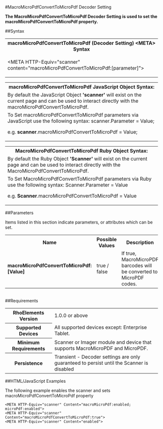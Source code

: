 
#MacroMicroPdfConvertToMicroPdf Decoder Setting

<b>
The MacroMicroPdfConvertToMicroPdf Decoder Setting is used to set the macroMicroPdfConvertToMicroPdf property.
</b>

##Syntax

<table class="re-table"><tr><th class="tableHeading">macroMicroPdfConvertToMicroPdf (Decoder Setting) &lt;META&gt; Syntax
</th></tr><tr><td class="clsSyntaxCells clsOddRow"><p>&lt;META HTTP-Equiv="scanner" content="macroMicroPdfConvertToMicroPdf:[parameter]"&gt;</p></td></tr></table>
<table class="re-table"><tr><th class="tableHeading">macroMicroPdfConvertToMicroPdf JavaScript Object Syntax:</th></tr><tr><td class="clsSyntaxCells clsOddRow">
By default the JavaScript Object <b>'scanner'</b> will exist on the current page and can be used to interact directly with the macroMicroPdfConvertToMicroPdf.
</td></tr><tr><td class="clsSyntaxCells clsEvenRow">
To Set macroMicroPdfConvertToMicroPdf parameters via JavaScript use the following syntax: scanner.Parameter = Value;
<P />e.g. <b>scanner</b>.macroMicroPdfConvertToMicroPdf = Value;
</td></tr></table>
<table class="re-table"><tr><th class="tableHeading">MacroMicroPdfConvertToMicroPdf Ruby Object Syntax:</th></tr><tr><td class="clsSyntaxCells clsOddRow">
By default the Ruby Object <b>'Scanner'</b> will exist on the current page and can be used to interact directly with the MacroMicroPdfConvertToMicroPdf.
</td></tr><tr><td class="clsSyntaxCells clsEvenRow">
To Set MacroMicroPdfConvertToMicroPdf parameters via Ruby use the following syntax: Scanner.Parameter = Value
<P />e.g. <b>Scanner</b>.macroMicroPdfConvertToMicroPdf = Value
</td></tr></table>



##Parameters


Items listed in this section indicate parameters, or attributes which can be set.
<table class="re-table"><col width="20%" /><col width="20%" /><col width="38%" /><col width="22%" /><tr><th class="tableHeading">Name</th><th class="tableHeading">Possible Values</th><th class="tableHeading">Description</th><th class="tableHeading">Default Value</th></tr><tr><td class="clsSyntaxCells clsOddRow"><b>macroMicroPdfConvertToMicroPdf:[Value]
</b></td><td class="clsSyntaxCells clsOddRow">true / false</td><td class="clsSyntaxCells clsOddRow">If true, MacroMicroPDF barcodes will be converted to MicroPDF codes.</td><td class="clsSyntaxCells clsOddRow">Device specific</td></tr></table>
<table class="re-table"><col width="78%" /><col width="8%" /><col width="1%" /><col width="5%" /><col width="1%" /><col width="5%" /><col width="2%" /></table>





##Requirements

<table class="re-table"><tr><th class="tableHeading">RhoElements Version</th><td class="clsSyntaxCell clsEvenRow">1.0.0 or above
</td></tr><tr><th class="tableHeading">Supported Devices</th><td class="clsSyntaxCell clsOddRow">All supported devices except: Enterprise Tablet.</td></tr><tr><th class="tableHeading">Minimum Requirements</th><td class="clsSyntaxCell clsOddRow">Scanner or Imager module and device that supports MacroMicroPDF and MicroPDF.</td></tr><tr><th class="tableHeading">Persistence</th><td class="clsSyntaxCell clsEvenRow">Transient - Decoder settings are only guaranteed to persist until the Scanner is disabled</td></tr></table>


##HTML/JavaScript Examples

The following example enables the scanner and sets macroMicroPdfConvertToMicroPdf property

	<META HTTP-Equiv="scanner" Content="macroMicroPdf:enabled; microPdf:enabled">
	<META HTTP-Equiv="scanner" Content="macroMicroPdfConvertToMicroPdf:true">
	<META HTTP-Equiv="scanner" Content="enabled">
					


